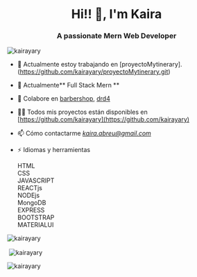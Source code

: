 <h1 align="center">Hi!! 👋, I'm Kaira</h1>
<h3 align="center">A passionate Mern Web Developer</h3>


<p align="left"> <img src="https://komarev.com/ghpvc/?username=kairayary&label=Profile%20views&color=0e75b6&style=flat" alt="kairayary" /> </p>


- 🔭 Actualmente estoy trabajando en [proyectoMytinerary].(https://github.com/kairayary/proyectoMytinerary.git)


- 🌱 Actualmente** Full Stack Mern **

- 👯 Colabore en [barbershop](https://github.com/leandrogomez28/barbershop.git),  [drd4](https://github.com/kairayary/drd4.git)

- 👨‍💻 Todos mis proyectos están disponibles en [https://github.com/kairayary](https://github.com/kairayary)

- 📫 Cómo contactarme *kaira.abreu@gmail.com*

- ⚡ Idiomas y herramientas
     <p align="left">HTML<br/>CSS<br/>JAVASCRIPT<br/>REACTjs<br/>NODEjs<br/>MongoDB<br/>EXPRESS<br/>BOOTSTRAP<br/>MATERIALUI</br></p>

<p><img align="left" src="https://github-readme-stats.vercel.app/api/top-langs?username=kairayary&show_icons=true&locale=en&layout=compact" alt="kairayary" /> </p>
<br/>
<p> <img align="center" src="https://github-readme-stats.vercel.app/api?username=kairayary&show_icons=true&locale=en" alt="kairayary" /> </p>

<p><img align="center" src="https://github-readme-streak-stats.herokuapp.com/?user=kairayary&" alt="kairayary" /></p>
